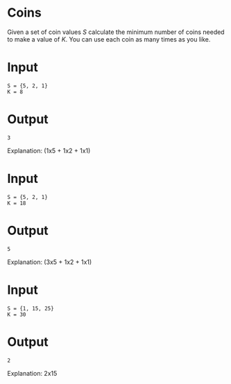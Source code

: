 Coins
===

Given a set of coin values *S* calculate the minimum number of coins needed to make a value of *K*. You can use each coin as many times as you like.

Input
===
```
S = {5, 2, 1}
K = 8
```

Output
===
```
3
```
Explanation: (1x5 + 1x2 + 1x1)

Input
===
```
S = {5, 2, 1}
K = 18
```

Output
===
```
5
```
Explanation: (3x5 + 1x2 + 1x1)

Input
===
```
S = {1, 15, 25}
K = 30
```

Output
===
```
2
```
Explanation: 2x15
